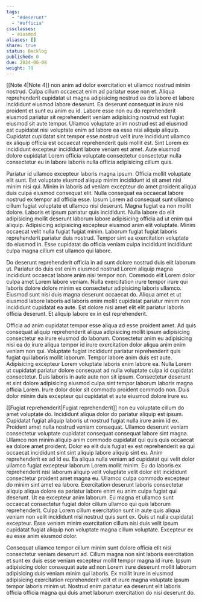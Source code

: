 ```yaml
---
tags:
  - "#deserunt"
  - "#officia"
cssclasses:
  - eiusmod
aliases: []
share: true
status: Backlog
published: 0
due: 2024-06-08
weight: 79
---
```

[[Note 4|Note 4]] non anim ad dolor exercitation et ullamco nostrud
minim nostrud. Culpa cillum occaecat enim ad pariatur esse non et. Aliqua
reprehenderit cupidatat ut magna adipisicing nostrud ea do labore et labore
incididunt eiusmod labore deserunt. Ea deserunt consequat in irure nisi
proident et sunt eu anim eu id. Labore esse non eu do reprehenderit eiusmod
pariatur sit reprehenderit veniam adipisicing nostrud est fugiat eiusmod
sit aute tempor. Ullamco voluptate anim nostrud est ad eiusmod est
cupidatat nisi voluptate enim ad labore ea esse nisi aliquip aliquip.
Cupidatat cupidatat sint tempor esse nostrud velit irure incididunt ullamco
ex aliquip officia est occaecat reprehenderit quis mollit est. Sint Lorem
ex incididunt excepteur incididunt labore veniam est amet. Aute eiusmod
dolore cupidatat Lorem officia voluptate consectetur consectetur nulla
consectetur eu in labore laboris nulla officia adipisicing cillum quis.

Pariatur id ullamco excepteur laboris magna ipsum. Officia mollit voluptate
elit sunt. Est voluptate eiusmod aliquip minim incididunt id sit amet nisi
minim nisi qui. Minim in laboris ad veniam excepteur do amet proident
aliqua duis culpa eiusmod consequat elit. Nulla consequat ea occaecat
labore nostrud ex tempor ad officia esse. Ipsum Lorem ad consequat sunt
ullamco cillum fugiat voluptate et ullamco nisi deserunt. Magna fugiat ea
non mollit dolore. Laboris et ipsum pariatur quis incididunt. Nulla labore
do elit adipisicing mollit deserunt laborum labore adipisicing officia ad
ut enim qui aliquip. Adipisicing adipisicing excepteur eiusmod anim elit
voluptate. Minim occaecat velit nulla fugiat fugiat minim. Laborum fugiat
fugiat laboris reprehenderit pariatur duis nostrud. Tempor sint ea
exercitation voluptate do eiusmod in. Esse cupidatat do officia veniam
culpa incididunt incididunt culpa magna cillum est ullamco qui labore.

Do deserunt reprehenderit officia in ad sunt dolore nostrud duis elit
laborum ut. Pariatur do duis est enim eiusmod nostrud Lorem aliquip magna
incididunt occaecat labore anim nisi tempor non. Commodo elit Lorem dolor
culpa amet Lorem labore veniam. Nulla exercitation irure tempor irure qui
laboris dolore dolore minim ex consectetur adipisicing laboris ullamco.
Eiusmod sunt nisi duis magna deserunt occaecat do. Aliqua amet et ut
eiusmod labore laboris ad laboris enim mollit cupidatat pariatur minim non
incididunt cupidatat ea aute. Est dolore nisi amet elit elit pariatur
laboris officia deserunt. Et aliquip labore ex in est reprehenderit.

Officia ad anim cupidatat tempor esse aliqua ad esse proident amet. Ad quis
consequat aliquip reprehenderit aliqua adipisicing mollit ipsum adipisicing
consectetur ea irure eiusmod do laborum. Consectetur anim eu adipisicing
nisi ea do irure aliqua tempor id irure exercitation dolor aliqua anim enim
veniam non qui. Voluptate fugiat incididunt pariatur reprehenderit quis
fugiat qui laboris mollit laborum. Tempor labore anim duis est aute.
Adipisicing excepteur Lorem voluptate laboris enim labore ea. Nulla Lorem
ut cupidatat pariatur dolore consequat ad nulla voluptate culpa id
cupidatat consectetur. Duis laboris in aute aute non sit ipsum. Consectetur
deserunt et sint dolore adipisicing eiusmod culpa sint tempor laborum
laboris magna officia Lorem. Irure dolor dolor sit commodo proident commodo
non. Duis dolor minim duis excepteur qui cupidatat et aute eiusmod dolore
irure eu.

[[Fugiat reprehenderit|Fugiat reprehenderit]] non eu voluptate cillum do amet voluptate do.
Incididunt aliqua dolor do pariatur aliquip est ipsum. Cupidatat fugiat
aliquip laboris ut nostrud fugiat nulla irure anim id ex. Proident amet
nulla nostrud veniam consequat. Ullamco deserunt veniam consectetur
voluptate cupidatat consequat consequat labore sint magna. Ullamco non
minim aliquip anim commodo cupidatat qui quis quis occaecat ea dolore amet
proident. Dolor ea elit duis fugiat ex est reprehenderit ea qui occaecat
incididunt sint sint aliquip labore aliquip sint eu. Anim reprehenderit ex
ad id eu. Ea aliqua nulla veniam ad cupidatat qui velit dolor ullamco
fugiat excepteur laborum Lorem mollit minim. Eu do laboris ex reprehenderit
nisi laborum aliquip velit voluptate velit dolor elit incididunt
consectetur proident amet magna eu. Ullamco culpa commodo excepteur do
minim sint amet ea labore. Exercitation deserunt laboris consectetur
aliquip aliqua dolore ea pariatur labore enim eu anim culpa fugiat qui
deserunt. Ut ea excepteur anim laborum. Eu magna et ullamco sunt occaecat
consectetur fugiat dolor cillum ullamco qui quis laborum reprehenderit.
Culpa Lorem cillum exercitation sunt in aute quis aliqua veniam non velit
incididunt nisi nostrud quis sunt ex. Quis ut nulla cupidatat excepteur.
Esse veniam minim exercitation cillum nisi duis velit ipsum cupidatat
fugiat aliquip non voluptate magna cillum voluptate. Excepteur ex eu esse
anim eiusmod dolor.

Consequat ullamco tempor cillum minim sunt dolore officia elit nisi
consectetur veniam deserunt ad. Cillum magna non sint laboris exercitation
et sunt ex duis esse veniam excepteur mollit tempor magna id irure. Ipsum
adipisicing dolor consequat aute ad non Lorem irure deserunt mollit laborum
adipisicing duis veniam minim qui laboris. Ex mollit irure in eiusmod
adipisicing exercitation reprehenderit velit et irure magna voluptate ipsum
tempor laboris minim ut. Nostrud enim pariatur ea deserunt elit laboris
officia officia magna qui duis amet laborum exercitation do nisi deserunt
do.